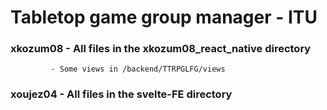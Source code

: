 # Tabletop game group manager - ITU

### xkozum08 - All files in the xkozum08_react_native directory
             - Some views in /backend/TTRPGLFG/views
             
### xoujez04 - All files in the svelte-FE directory
